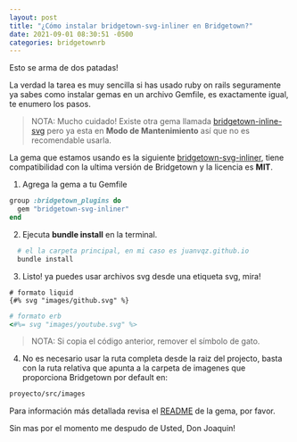 ```yaml
---
layout: post
title: "¿Cómo instalar bridgetown-svg-inliner en Bridgetown?"
date: 2021-09-01 08:30:51 -0500
categories: bridgetownrb
---
```


Esto se arma de dos patadas!

La verdad la tarea es muy sencilla si has usado ruby on rails seguramente ya sabes como instalar gemas en un archivo Gemfile, es exactamente igual, te enumero los pasos.

> NOTA:
> Mucho cuidado!
> Existe otra gema llamada [bridgetown-inline-svg](https://github.com/andrewmcodes/bridgetown-inline-svg#readme) pero ya esta en **Modo de Mantenimiento** así que no es recomendable usarla.

La gema que estamos usando es la siguiente [bridgetown-svg-inliner](https://github.com/ayushn21/bridgetown-svg-inliner), tiene compatibilidad con la ultima versión de Bridgetown y la licencia es **MIT**.

1. Agrega la gema a tu Gemfile

```ruby
group :bridgetown_plugins do
  gem "bridgetown-svg-inliner"
end
```

2. Ejecuta **bundle install** en la terminal.

```bash
  # el la carpeta principal, en mi caso es juanvqz.github.io
  bundle install
```

3. Listo! ya puedes usar archivos svg desde una etiqueta svg, mira!

```liquid
# formato liquid
{#% svg "images/github.svg" %}
```

```ruby
# formato erb
<#%= svg "images/youtube.svg" %>
```

> NOTA: Si copia el código anterior, remover el símbolo de gato.

4. No es necesario usar la ruta completa desde la raiz del projecto, basta con la ruta relativa que apunta a la carpeta de imagenes que proporciona Bridgetown por default en:

```bash
proyecto/src/images
```

Para información más detallada revisa el [README](https://github.com/ayushn21/bridgetown-svg-inliner#installation) de la gema, por favor.

Sin mas por el momento me despudo de Usted, Don Joaquin!
